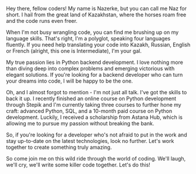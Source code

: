 
Hey there, fellow coders! My name is Nazerke, but you can call me Naz for short. I hail from the great land of Kazakhstan, where the horses roam free and the code runs even freer.

When I'm not busy wrangling code, you can find me brushing up on my language skills. That's right, I'm a polyglot, speaking four languages fluently. If you need help translating your code into Kazakh, Russian, English or French (alright, this one is Intermediate), I'm your gal.

My true passion lies in Python backend development. I love nothing more than diving deep into complex problems and emerging victorious with elegant solutions. If you're looking for a backend developer who can turn your dreams into code, I will be happy to be the one.

Oh, and I almost forgot to mention - I'm not just all talk. I've got the skills to back it up. I recently finished an online course on Python development through Stepik and I'm currently taking three courses to further hone my craft: advanced Python, SQL, and a 10-month paid course on Python development. Luckily, I received a scholarship from Astana Hub, which is allowing me to pursue my passion without breaking the bank.

So, if you're looking for a developer who's not afraid to put in the work and stay up-to-date on the latest technologies, look no further. Let's work together to create something truly amazing.

So come join me on this wild ride through the world of coding. We'll laugh, we'll cry, we'll write some killer code together. Let's do this!
